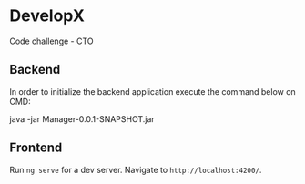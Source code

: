 # DevelopX
Code challenge - CTO 
## Backend 
<p> In order to initialize the backend application execute the command below on CMD:
<p> java -jar Manager-0.0.1-SNAPSHOT.jar

## Frontend
Run `ng serve` for a dev server. Navigate to `http://localhost:4200/`.
